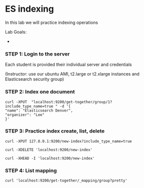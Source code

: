 # ES indexing

In this lab we will practice indexing operations


Lab Goals:

*

### STEP 1: Login to the server

Each student is provided their individual server and credentials

(Instructor: use our ubuntu AMI, t2.large or t2.xlarge instances and Elasticsearch security group)

### STEP 2: Index one document

    curl -XPUT  "localhost:9200/get-together/group/1?include_type_name=true " -d '{
    "name": "Elasticsearch Denver",
    "organizer": "Lee"
    }'

### STEP 3: Practice index create, list, delete

    curl -XPUT 127.0.0.1:9200/new-index?include_type_name=true

    curl -XDELETE 'localhost:9200/new-index'

    curl -XHEAD -I 'localhost:9200/new-index'


### STEP 4: List mapping

    curl 'localhost:9200/get-together/_mapping/group?pretty'
